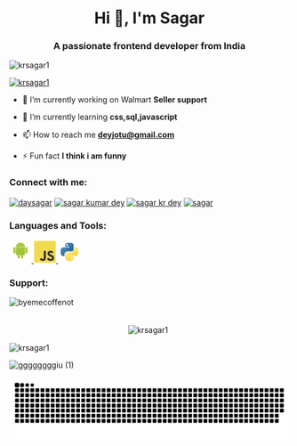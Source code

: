<h1 align="center">Hi 👋, I'm Sagar</h1>
<h3 align="center">A passionate frontend developer from India</h3>

<p align="left"> <img src="https://komarev.com/ghpvc/?username=krsagar1&label=Profile%20views&color=0e75b6&style=flat" alt="krsagar1" /> </p>

<p align="left"> <a href="https://github.com/ryo-ma/github-profile-trophy"><img src="https://github-profile-trophy.vercel.app/?username=krsagar1" alt="krsagar1" /></a> </p>

- 🔭 I’m currently working on Walmart **Seller support**

- 🌱 I’m currently learning **css,sql,javascript**

- 📫 How to reach me **deyjotu@gmail.com**

- ⚡ Fun fact **I think i am funny**

<h3 align="left">Connect with me:</h3>
<p align="left">
<a href="https://twitter.com/daysagar" target="blank"><img align="center" src="https://raw.githubusercontent.com/rahuldkjain/github-profile-readme-generator/master/src/images/icons/Social/twitter.svg" alt="daysagar" height="30" width="40" /></a>
<a href="https://linkedin.com/in/sagar kumar dey" target="blank"><img align="center" src="https://raw.githubusercontent.com/rahuldkjain/github-profile-readme-generator/master/src/images/icons/Social/linked-in-alt.svg" alt="sagar kumar dey" height="30" width="40" /></a>
<a href="https://fb.com/sagar kr dey" target="blank"><img align="center" src="https://raw.githubusercontent.com/rahuldkjain/github-profile-readme-generator/master/src/images/icons/Social/facebook.svg" alt="sagar kr dey" height="30" width="40" /></a>
<a href="https://instagram.com/sagar" target="blank"><img align="center" src="https://raw.githubusercontent.com/rahuldkjain/github-profile-readme-generator/master/src/images/icons/Social/instagram.svg" alt="sagar" height="30" width="40" /></a>
</p>

<h3 align="left">Languages and Tools:</h3>
<p align="left"> <a href="https://developer.android.com" target="_blank" rel="noreferrer"> <img src="https://raw.githubusercontent.com/devicons/devicon/master/icons/android/android-original-wordmark.svg" alt="android" width="40" height="40"/> </a> <a href="https://developer.mozilla.org/en-US/docs/Web/JavaScript" target="_blank" rel="noreferrer"> <img src="https://raw.githubusercontent.com/devicons/devicon/master/icons/javascript/javascript-original.svg" alt="javascript" width="40" height="40"/> </a> <a href="https://www.python.org" target="_blank" rel="noreferrer"> <img src="https://raw.githubusercontent.com/devicons/devicon/master/icons/python/python-original.svg" alt="python" width="40" height="40"/> </a> </p>

<h3 align="left">Support:</h3>
<p><a href="https://www.buymeacoffee.com/byemecoffenot"> <img align="left" src="https://cdn.buymeacoffee.com/buttons/v2/default-yellow.png" height="50" width="210" alt="byemecoffenot" /></a></p><br><br>

<p>&nbsp;<img align="center" src="https://github-readme-stats.vercel.app/api?username=krsagar1&show_icons=true&locale=en" alt="krsagar1" /></p>

<p><img align="center" src="https://github-readme-streak-stats.herokuapp.com/?user=krsagar1&" alt="krsagar1" /></p>


![ggggggggiu (1)](https://github.com/user-attachments/assets/9030f4cc-1dd1-48ce-b739-f8a1e6ad885d)

<div allign="center">
  
  ![snake gif](https://github.com/krsagar1/krsagar1/blob/output/github-snake-dark.svg)
  
</div>

